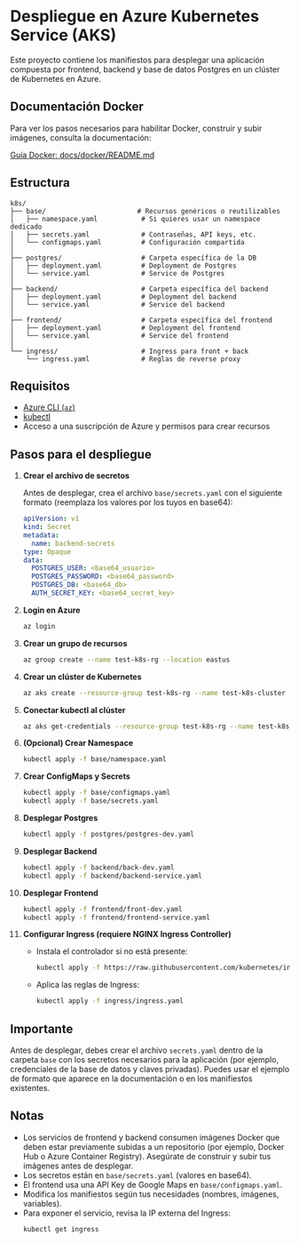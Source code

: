 # Despliegue en Azure Kubernetes Service (AKS)

Este proyecto contiene los manifiestos para desplegar una aplicación compuesta por frontend, backend y base de datos Postgres en un clúster de Kubernetes en Azure.

## Documentación Docker

Para ver los pasos necesarios para habilitar Docker, construir y subir imágenes, consulta la documentación:

[Guía Docker: docs/docker/README.md](docs/docker/README.md)

## Estructura
```
k8s/
├── base/                       # Recursos genéricos o reutilizables
│   ├── namespace.yaml           # Si quieres usar un namespace dedicado
│   ├── secrets.yaml             # Contraseñas, API keys, etc.
│   └── configmaps.yaml          # Configuración compartida
│
├── postgres/                    # Carpeta específica de la DB
│   ├── deployment.yaml          # Deployment de Postgres
│   └── service.yaml             # Service de Postgres
│
├── backend/                     # Carpeta específica del backend
│   ├── deployment.yaml          # Deployment del backend
│   └── service.yaml             # Service del backend
│
├── frontend/                    # Carpeta específica del frontend
│   ├── deployment.yaml          # Deployment del frontend
│   └── service.yaml             # Service del frontend
│
└── ingress/                     # Ingress para front + back
    └── ingress.yaml             # Reglas de reverse proxy
```

## Requisitos

- [Azure CLI (`az`)](https://docs.microsoft.com/es-es/cli/azure/install-azure-cli)
- [kubectl](https://kubernetes.io/docs/tasks/tools/)
- Acceso a una suscripción de Azure y permisos para crear recursos

## Pasos para el despliegue

1. **Crear el archivo de secretos**
   
   Antes de desplegar, crea el archivo `base/secrets.yaml` con el siguiente formato (reemplaza los valores por los tuyos en base64):
   
   ```yaml
   apiVersion: v1
   kind: Secret
   metadata:
     name: backend-secrets
   type: Opaque
   data:
     POSTGRES_USER: <base64_usuario>
     POSTGRES_PASSWORD: <base64_password>
     POSTGRES_DB: <base64_db>
     AUTH_SECRET_KEY: <base64_secret_key>
   ```

2. **Login en Azure**
   ```bash
   az login
   ```

3. **Crear un grupo de recursos**
   ```bash
   az group create --name test-k8s-rg --location eastus
   ```

4. **Crear un clúster de Kubernetes**
   ```bash
   az aks create --resource-group test-k8s-rg --name test-k8s-cluster --node-count 2 --generate-ssh-keys
   ```

5. **Conectar kubectl al clúster**
   ```bash
   az aks get-credentials --resource-group test-k8s-rg --name test-k8s-cluster
   ```

6. **(Opcional) Crear Namespace**
   ```bash
   kubectl apply -f base/namespace.yaml
   ```

7. **Crear ConfigMaps y Secrets**
   ```bash
   kubectl apply -f base/configmaps.yaml
   kubectl apply -f base/secrets.yaml
   ```

8. **Desplegar Postgres**
   ```bash
   kubectl apply -f postgres/postgres-dev.yaml
   ```

9. **Desplegar Backend**
   ```bash
   kubectl apply -f backend/back-dev.yaml
   kubectl apply -f backend/backend-service.yaml
   ```

10. **Desplegar Frontend**
    ```bash
    kubectl apply -f frontend/front-dev.yaml
    kubectl apply -f frontend/frontend-service.yaml
    ```

11. **Configurar Ingress (requiere NGINX Ingress Controller)**
    - Instala el controlador si no está presente:
      ```bash
      kubectl apply -f https://raw.githubusercontent.com/kubernetes/ingress-nginx/controller-v1.2.1/deploy/static/provider/cloud/deploy.yaml
      ```
    - Aplica las reglas de Ingress:
      ```bash
      kubectl apply -f ingress/ingress.yaml
      ```


## Importante

Antes de desplegar, debes crear el archivo `secrets.yaml` dentro de la carpeta `base` con los secretos necesarios para la aplicación (por ejemplo, credenciales de la base de datos y claves privadas). Puedes usar el ejemplo de formato que aparece en la documentación o en los manifiestos existentes.

## Notas

- Los servicios de frontend y backend consumen imágenes Docker que deben estar previamente subidas a un repositorio (por ejemplo, Docker Hub o Azure Container Registry). Asegúrate de construir y subir tus imágenes antes de desplegar.
- Los secretos están en `base/secrets.yaml` (valores en base64).
- El frontend usa una API Key de Google Maps en `base/configmaps.yaml`.
- Modifica los manifiestos según tus necesidades (nombres, imágenes, variables).
- Para exponer el servicio, revisa la IP externa del Ingress:
   ```bash
   kubectl get ingress
   ```
